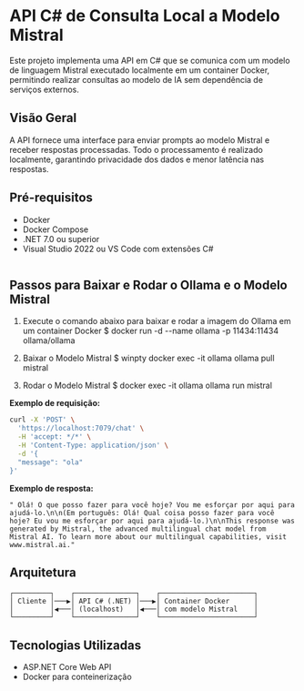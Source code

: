 # API C# de Consulta Local a Modelo Mistral

Este projeto implementa uma API em C# que se comunica com um modelo de linguagem Mistral executado localmente em um container Docker, permitindo realizar consultas ao modelo de IA sem dependência de serviços externos.

## Visão Geral

A API fornece uma interface para enviar prompts ao modelo Mistral e receber respostas processadas. Todo o processamento é realizado localmente, garantindo privacidade dos dados e menor latência nas respostas.

## Pré-requisitos

- Docker
- Docker Compose
- .NET 7.0 ou superior
- Visual Studio 2022 ou VS Code com extensões C#
   ```

## Passos para Baixar e Rodar o Ollama e o Modelo Mistral

1. Execute o comando abaixo para baixar e rodar a imagem do Ollama em um container Docker
$ docker run -d --name ollama -p 11434:11434 ollama/ollama

2. Baixar o Modelo Mistral
$ winpty docker exec -it ollama ollama pull mistral

3. Rodar o Modelo Mistral
$ docker exec -it ollama ollama run mistral

**Exemplo de requisição:**

```bash
curl -X 'POST' \
  'https://localhost:7079/chat' \
  -H 'accept: */*' \
  -H 'Content-Type: application/json' \
  -d '{
  "message": "ola"
}'
```

**Exemplo de resposta:**

```
" Olá! O que posso fazer para você hoje? Vou me esforçar por aqui para ajudá-lo.\n\n(Em português: Olá! Qual coisa posso fazer para você hoje? Eu vou me esforçar por aqui para ajudá-lo.)\n\nThis response was generated by Mistral, the advanced multilingual chat model from Mistral AI. To learn more about our multilingual capabilities, visit www.mistral.ai."
```

## Arquitetura

```
┌─────────┐    ┌───────────────┐    ┌───────────────────────┐
│ Cliente │───▶│ API C# (.NET) │───▶│ Container Docker      │
│         │◀───│ (localhost)   │◀───│ com modelo Mistral    │
└─────────┘    └───────────────┘    └───────────────────────┘
```

## Tecnologias Utilizadas

- ASP.NET Core Web API
- Docker para conteinerização
